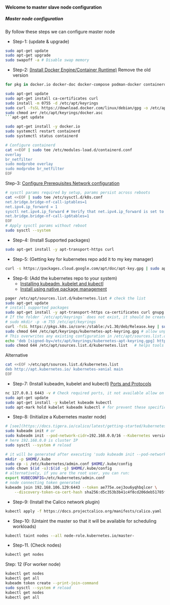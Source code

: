 #### Welcome to master slave node configuration
##### Master node configuration
By follow these steps we can configure master node
- Step-1: (update & upgrade)
```bash
sudo apt-get update
sudo apt-get upgrade
sudo swapoff -a # Disable swap memory
```
- Step-2: [(Install Docker Engine/Container Runtime)](https://docs.docker.com/engine/install/)
Remove the old version
```bash
for pkg in docker.io docker-doc docker-compose podman-docker containerd runc; do sudo apt-get remove $pkg; done
```
```bash
sudo apt-get update
sudo apt-get install ca-certificates curl
sudo install -m 0755 -d /etc/apt/keyrings
sudo curl -fsSL https://download.docker.com/linux/debian/gpg -o /etc/apt/keyrings/docker.asc
sudo chmod a+r /etc/apt/keyrings/docker.asc
```apt-get update
```
```bash
sudo apt-get install -y docker.io
sudo systemctl restart containerd
sudo systemctl status containerd
```

```bash
# Configure containerd
cat <<EOF | sudo tee /etc/modules-load.d/containerd.conf
overlay
br_netfilter
sudo modprobe overlay
sudo modprobe br_netfilter
EOF
```
Step-3: [Configure Prerequisites Network configuration](https://kubernetes.io/docs/setup/production-environment/container-runtimes/)
```bash
# sysctl params required by setup, params persist across reboots
cat <<EOF | sudo tee /etc/sysctl.d/k8s.conf
net.bridge.bridge-nf-call-iptables=1
net.ipv4.ip_forward = 1
sysctl net.ipv4.ip_forward # Verify that net.ipv4.ip_forward is set to 1 with
net.bridge.bridge-nf-call-ip6tables=1
EOF
# Apply sysctl params without reboot
sudo sysctl --system
```

- Step-4: (Install Supported packages)
```bash
sudo apt-get install -y apt-transport-https curl
```
- Step-5: (Getting key for kubernetes repo add it to my key manager)
```bash
curl -s https://packages.cloud.google.com/apt/doc/apt-key.gpg | sudo apt-key add -
```
- Step-6: (Add the kubernetes repo to your system)
   - [Installing kubeadm, kubelet and kubectl](https://kubernetes.io/docs/setup/production-environment/tools/kubeadm/install-kubeadm/)
   - [Install using native package management](https://kubernetes.io/docs/tasks/tools/install-kubectl-linux/#install-kubectl-binary-with-curl-on-linux)
```bash
pager /etc/apt/sources.list.d/kubernetes.list # check the list
sudo apt-get update
# install supported packages
sudo apt-get install -y apt-transport-https ca-certificates curl gnupg
# If the folder `/etc/apt/keyrings` does not exist, it should be created before the curl command, read the note below.
# sudo mkdir -p -m 755 /etc/apt/keyrings
curl -fsSL https://pkgs.k8s.io/core:/stable:/v1.30/deb/Release.key | sudo gpg --dearmor -o /etc/apt/keyrings/kubernetes-apt-keyring.gpg
sudo chmod 644 /etc/apt/keyrings/kubernetes-apt-keyring.gpg # allow unprivileged APT programs to read this keyring
# This overwrites any existing configuration in /etc/apt/sources.list.d/kubernetes.list
echo 'deb [signed-by=/etc/apt/keyrings/kubernetes-apt-keyring.gpg] https://pkgs.k8s.io/core:/stable:/v1.30/deb/ /' | sudo tee /etc/apt/sources.list.d/kubernetes.list
sudo chmod 644 /etc/apt/sources.list.d/kubernetes.list   # helps tools such as command-not-found to work correctly
```
Alternative
```bash
cat <<EOF >/etc/apt/sources.list.d/kubernetes.list
deb http://apt.kubernetes.io/ kubernetes-xenial main
EOF
```
- Step-7: (Install kubeadm, kubelet and kubectl)
[Ports and Protocols](https://kubernetes.io/docs/reference/networking/ports-and-protocols/)
```bash
nc 127.0.0.1 6443 -v # Check required ports, it not available allow on ufw.
sudo apt-get update
sudo apt-get install -y kubelet kubeadm kubectl
sudo apt-mark hold kubelet kubeadm kubectl # for prevent these specific Kubernetes packages
```

- Step-8: (Initialize a Kubernetes master node)
```bash
# [see](https://docs.tigera.io/calico/latest/getting-started/kubernetes/quickstart)
sudo kubeadm init # or
sudo kubeadm init --pod-network-cidr=192.168.0.0/16 --Kubernetes version: v1.30.0
# here 192.168.0.0 is cluster IP
sudo sysctl --system # reload
```
```bash
# it will be generated after executing 'sudo kubeadm init --pod-network-cidr=192.168.0.0/16'
mkdir -p $HOME/.kube
sudo cp -i /etc/kubernetes/admin.conf $HOME/.kube/config
sudo chown $(id -u):$(id -g) $HOME/.kube/config
# alternatively, if you are the root user, you can run:
export KUBECONFIG=/etc/kubernetes/admin.conf
# node connecting token generated
kubeadm join 192.168.106.129:6443 --token ae775e.oej3ou6yqhbqlcer \
	--discovery-token-ca-cert-hash sha256:d5c353b3b41c4f8cd206deb51785fa7b162f60470860958da33bfba39bd504d5 
```

- Step-9: (Install the Calico network plugin)
```bash
kubectl apply -f https://docs.projectcalico.org/manifests/calico.yaml
```
- Step-10: (Untaint the master so that it will be available for scheduling workloads)
```bash
kubectl taint nodes --all node-role.kubernetes.io/master-
```
- Step-11. (Check nodes)
```bash
kubectl get nodes
```
Step: 12 (For worker node)
```bash
kubectl get nodes
kubectl get all
kubeadm token create --print-join-command
sudo sysctl --system # reload
kubectl get nodes
kubectl get all
```